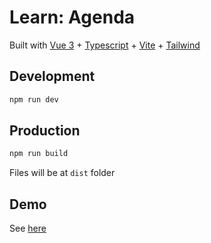 # Learn: Agenda

Built with [Vue 3](https://vuejs.org/) + [Typescript](https://www.typescriptlang.org/) + [Vite](https://vitejs.dev/) + [Tailwind](https://tailwindcss.com/)

## Development

```bash
npm run dev
```

## Production

```bash
npm run build
```

Files will be at `dist` folder

## Demo

See [here](https://rafaelfsilva1-agenda.vercel.app/)
